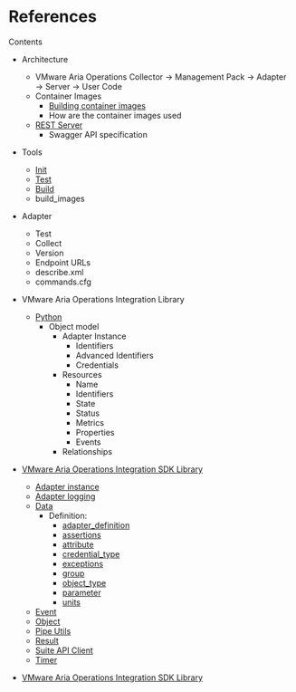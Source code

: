 References
==========
Contents
* Architecture
  * VMware Aria Operations Collector &rarr; Management Pack &rarr; Adapter &rarr; Server &rarr; User Code
  * Container Images
    * [Building container images](docker.md)
    * How are the container images used
  * [REST Server](http_server.md)
    * Swagger API specification

* Tools
  * [Init](mp-init.md)
  * [Test](mp-test.md)
  * [Build](mp-build.md)
  * build_images

* Adapter
  * Test 
  * Collect
  * Version
  * Endpoint URLs
  * describe.xml
  * commands.cfg

* VMware Aria Operations Integration Library
  * [Python](python-integration-module.md)
    * Object model
      * Adapter Instance
        * Identifiers
        * Advanced Identifiers
        * Credentials
      * Resources
        * Name
        * Identifiers
        * State
        * Status
        * Metrics
        * Properties
        * Events
      * Relationships

* [VMware Aria Operations Integration SDK Library](https://pypi.org/project/vmware-aria-operations-integration-sdk-lib/)
  * [Adapter instance](../docs/adapter_instance.md)
  * [Adapter logging](../docs/adapter_logging.md)
  * [Data](data.md)
    * Definition:
      * [adapter_definition](../docs/definition/adapter_definition.md)
      * [assertions](../docs/definition/assertions.md)
      * [attribute](../docs/definition/attribute.md)
      * [credential_type](../docs/definition/credential_type.md)
      * [exceptions](../docs/definition/exceptions.md)
      * [group](../docs/definition/group.md)
      * [object_type](../docs/definition/object_type.md)
      * [parameter](../docs/definition/parameter.md)
      * [units](../docs/definition/units.md)
  * [Event](../docs/event.md)
  * [Object](../docs/object.md)
  * [Pipe Utils](../docs/pipe_utils.md)
  * [Result](../docs/result.md)
  * [Suite API Client](../docs/suite_api_client.md)
  * [Timer](../docs/timer.md)
* [VMware Aria Operations Integration SDK Library](https://pypi.org/project/vmware-aria-operations-integration-sdk-lib/)
  
